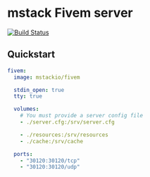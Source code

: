 # mstack Fivem server

[![Build Status](https://travis-ci.com/mstackio/image-fivem.svg?branch=master)](https://travis-ci.com/mstackio/image-fivem)

## Quickstart

```yml
fivem:
  image: mstackio/fivem

  stdin_open: true
  tty: true

  volumes:
    # You must provide a server config file
    - ./server.cfg:/srv/server.cfg

    - ./resources:/srv/resources
    - ./cache:/srv/cache

  ports:
    - "30120:30120/tcp"
    - "30120:30120/udp"
```
